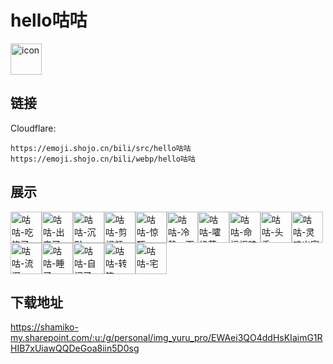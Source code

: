 # hello咕咕
<img src="https://emoji.shojo.cn/bili/src/hello咕咕/icon.png" width="50" height="50" alt="icon">

## 链接
Cloudflare:
```
https://emoji.shojo.cn/bili/src/hello咕咕
https://emoji.shojo.cn/bili/webp/hello咕咕
```
## 展示
<img src="https://emoji.shojo.cn/bili/src/hello咕咕/咕咕-吃饱了.png" width="50" height="50" alt="咕咕-吃饱了"><img src="https://emoji.shojo.cn/bili/src/hello咕咕/咕咕-出门了.png" width="50" height="50" alt="咕咕-出门了"><img src="https://emoji.shojo.cn/bili/src/hello咕咕/咕咕-沉默.png" width="50" height="50" alt="咕咕-沉默"><img src="https://emoji.shojo.cn/bili/src/hello咕咕/咕咕-剪视频.png" width="50" height="50" alt="咕咕-剪视频"><img src="https://emoji.shojo.cn/bili/src/hello咕咕/咕咕-惊吓.png" width="50" height="50" alt="咕咕-惊吓"><img src="https://emoji.shojo.cn/bili/src/hello咕咕/咕咕-冷静一下.png" width="50" height="50" alt="咕咕-冷静一下"><img src="https://emoji.shojo.cn/bili/src/hello咕咕/咕咕-嚯奶茶.png" width="50" height="50" alt="咕咕-嚯奶茶"><img src="https://emoji.shojo.cn/bili/src/hello咕咕/咕咕-命运扼脖.png" width="50" height="50" alt="咕咕-命运扼脖"><img src="https://emoji.shojo.cn/bili/src/hello咕咕/咕咕-头秃.png" width="50" height="50" alt="咕咕-头秃"><img src="https://emoji.shojo.cn/bili/src/hello咕咕/咕咕-灵魂出窍.png" width="50" height="50" alt="咕咕-灵魂出窍"><img src="https://emoji.shojo.cn/bili/src/hello咕咕/咕咕-流泪.png" width="50" height="50" alt="咕咕-流泪"><img src="https://emoji.shojo.cn/bili/src/hello咕咕/咕咕-睡了.png" width="50" height="50" alt="咕咕-睡了"><img src="https://emoji.shojo.cn/bili/src/hello咕咕/咕咕-自闭了.png" width="50" height="50" alt="咕咕-自闭了"><img src="https://emoji.shojo.cn/bili/src/hello咕咕/咕咕-转笔.png" width="50" height="50" alt="咕咕-转笔"><img src="https://emoji.shojo.cn/bili/src/hello咕咕/咕咕-宅.png" width="50" height="50" alt="咕咕-宅">

## 下载地址

https://shamiko-my.sharepoint.com/:u:/g/personal/img_yuru_pro/EWAei3QO4ddHsKIaimG1RHIB7xUiawQQDeGoa8iin5D0sg